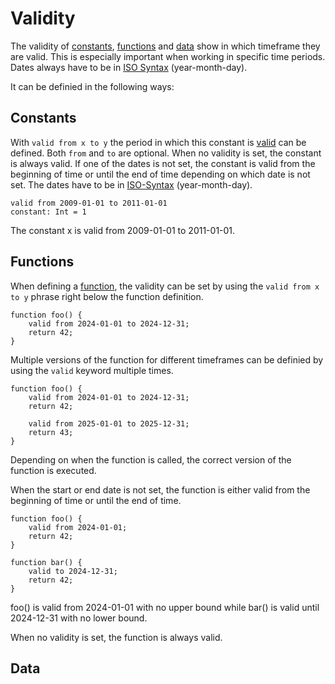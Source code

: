 # Validity

The validity of [constants](#constants), [functions](#functions) and [data](#data) show in which timeframe they are valid. This is especially important when working in specific time periods. Dates always have to be in [ISO Syntax][date syntax] (year-month-day).

It can be definied in the following ways:

## Constants

With `valid from x to y` the period in which this constant is [valid][Validity] can be defined. Both `from` and `to` are optional. When no validity is set, the constant is always valid. If one of the dates is not set, the constant is valid from the beginning of time or until the end of time depending on which date is not set. The dates have to be in [ISO-Syntax][date syntax] (year-month-day).

```ttsl
valid from 2009-01-01 to 2011-01-01
constant: Int = 1
```

The constant x is valid from 2009-01-01 to 2011-01-01.

## Functions

<!-- 
TODO: Hyperlinks updaten
-->

When defining a [function](#functions), the validity can be set by using the `valid from x to y` phrase right below the function definition.

```ttsl
function foo() {
    valid from 2024-01-01 to 2024-12-31;
    return 42;
}
```

Multiple versions of the function for different timeframes can be definied by using the `valid` keyword multiple times.

```ttsl
function foo() {
    valid from 2024-01-01 to 2024-12-31;
    return 42;

    valid from 2025-01-01 to 2025-12-31;
    return 43;
}
```

Depending on when the function is called, the correct version of the function is executed.

When the start or end date is not set, the function is either valid from the beginning of time or until the end of time.

```ttsl
function foo() {
    valid from 2024-01-01;
    return 42;
}
```

```ttsl
function bar() {
    valid to 2024-12-31;
    return 42;
}
```

foo() is valid from 2024-01-01 with no upper bound while bar() is valid until 2024-12-31 with no lower bound.

When no validity is set, the function is always valid.

## Data

[date syntax]: validity.md#date
[Validity]: validity.md

